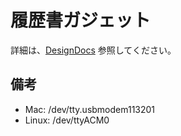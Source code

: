 # 履歴書ガジェット

詳細は、[DesignDocs](./docs/DesignDocs.md) 参照してください。

## 備考

- Mac: /dev/tty.usbmodem113201
- Linux: /dev/ttyACM0
